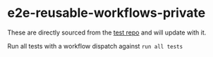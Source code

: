 # e2e-reusable-workflows-private

These are directly sourced from the [test repo](https://github.com/immutable-actions/e2e-test-consumer-internal/tree/main) and will update with it. 

Run all tests with a workflow dispatch against `run all tests`

